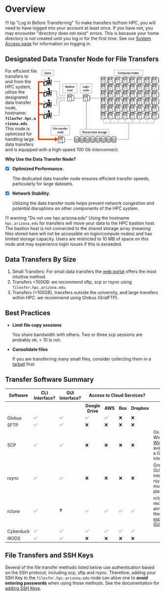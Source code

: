 # Overview

!!! tip "Log In Before Transferring"
    To make transfers to/from HPC, you will need to have logged into your account at least once. If you have not, you may encounter "directory does not exist" errors. This is because your home directory is not created until you log in for the first time. See our [System Access page](../../../registration_and_access/system_access/) for information on logging in.

## Designated Data Transfer Node for File Transfers
<img src="images/HPCDiagram_FileTransfers.png"  width=400px align="right">


For efficient file transfers to and from the HPC system, utilize the designated data transfer node, hostname: **`filexfer.hpc.arizona.edu`**. This node is optimized for handling large data transfers and is equipped with a high-speed 100 Gb interconnect.

**Why Use the Data Transfer Node?**

- [x] **Optimized Performance.**

    The dedicated data transfer node ensures efficient transfer speeds, particularly for large datasets.

- [x] **Network Stability.**
    
    Utilizing the data transfer node helps prevent network congestion and potential disruptions on other components of the HPC system.

!!! warning "Do not use hpc.arizona.edu"
    Using the hostname `hpc.arizona.edu` for transfers will move your data to the HPC bastion host. The bastion host is not connected to the shared storage array (meaning files stored here will not be accessible on login/compute nodes) and has limited storage capacity. Users are restricted to 10 MB of space on this node and may experience login issues if this is exceeded.


## Data Transfers By Size

1. Small Transfers: For small data transfers the [web portal](https://ood.hpc.arizona.edu) offers the most intuitive method.
2. Transfers <100GB: we recommend sftp, scp or rsync using ```filexfer.hpc.arizona.edu```.  
3. Transfers (>100GB), transfers outside the university, and large transfers within HPC: we recommend using Globus (GridFTP).


## Best Practices

* **Limit file copy sessions**

	You share bandwidth with others. Two or three scp sessions are probably ok; > 10 is not.
    
* **Consolidate files**

	If you are transferring many small files, consider collecting them in a [tarball](https://www.freecodecamp.org/news/how-to-compress-files-in-linux-with-tar-command/) first.



## Transfer Software Summary


<html>
<table>
    <tr>
        <th>Software</th>
        <th>CLI Interface?</th>
        <th>GUI Interface?</th>
        <th colspan="4"><center>Access to Cloud Services?</center></th>
        <th>Notes</th>
    </tr>
    <tr>
        <th></th>
        <th></th>
        <th></th>
        <th>Google Drive</th>
        <th>AWS</th>
        <th>Box</th>
        <th>Dropbox</th>
        <th></th>
    </tr>
    <tr>
        <td>Globus</td>
        <td>&#x2705;</td>
        <td>&#x2705;</td>
        <td>&#x2705;</td>
        <td>&#x2705;</td>
        <td>&#x274C;</td>
        <td>&#x274C;</td>
        <td></td>
    </tr>
    <tr>
        <td>SFTP</td>
        <td>&#x2705;</td>
        <td>&#x2705;</td>
        <td>&#x274C;</td>
        <td>&#x274C;</td>
        <td>&#x274C;</td>
        <td>&#x274C;</td>
        <td></td>
    </tr>
    <tr>
        <td>SCP</td>
        <td>&#x2705;</td>
        <td>&#x2705;</td>
        <td>&#x274C;</td>
        <td>&#x274C;</td>
        <td>&#x274C;</td>
        <td>&#x274C;</td>
        <td>On Windows, <a href="https://winscp.net/eng/index.php">WinSCP</a> is available as a GUI interface</td>
    </tr>
    <tr>
        <td>rsync</td>
        <td>&#x2705;</td>
        <td>&#x2705;</td>
        <td>&#x274C;</td>
        <td>&#x274C;</td>
        <td>&#x274C;</td>
        <td>&#x274C;</td>
        <td>Grsync is a GUI interface for rsync for multiple platforms.</td>
    </tr>
    <tr>
        <td>rclone</td>
        <td>&#x2705;</td>
        <td>&#x2753;</td>
        <td>&#x2705;</td>
        <td>&#x2705;</td>
        <td>&#x2705;</td>
        <td>&#x2705;</td>
        <td>rclone has recently announced they have an <a href="https://rclone.org/gui/">experimental GUI</a>.</td>
    </tr>
    <tr>
        <td>Cyberduck</td>
        <td>&#x2705;</td>
        <td>&#x2705;</td>
        <td>&#x2705;</td>
        <td>&#x2705;</td>
        <td>&#x2705;</td>
        <td>&#x2705;</td>
        <td></td>
    </tr>
    <tr>
        <td>iRODS</td>
        <td>&#x2705;</td>
        <td>&#x2705;</td>
        <td>&#x274C;</td>
        <td>&#x274C;</td>
        <td>&#x274C;</td>
        <td>&#x274C;</td>
        <td></td>
    </tr>
</table>
</html>


## File Transfers and SSH Keys
Several of the file transfer methods listed below use authentication based on the SSH protocol, including scp, sftp and rsync. Therefore, adding your SSH Key to the ```filexfer.hpc.arizona.edu``` node can allow one to **avoid entering passwords** when using those methods. See the documentation for [adding SSH Keys](/registration_and_access/system_access/#ssh-keys).